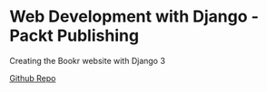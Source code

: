 # Web Development with Django - Packt Publishing

Creating the Bookr website with Django 3

[Github Repo](https://github.com/PacktPublishing/Web-Development-with-Django)

